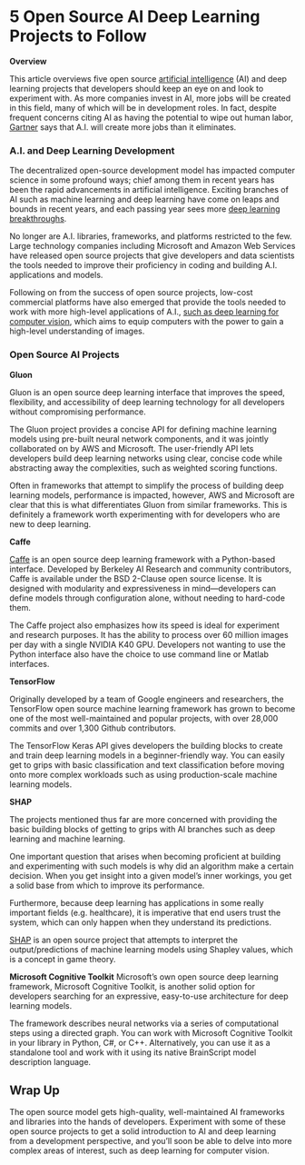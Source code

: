 # 5 Open Source AI Deep Learning Projects to Follow

**Overview**

This article overviews five open source [artificial intelligence](https://www.datamation.com/artificial-intelligence/top-artificial-intelligence-companies.html) (AI) and deep learning projects that developers should keep an eye on and look to experiment with. As more companies invest in AI, more jobs will be created in this field, many of which will be in development roles. In fact, despite frequent concerns citing AI as having the potential to wipe out human labor, [Gartner](https://www.gartner.com/newsroom/id/3837763) says that A.I. will create more jobs than it eliminates. 

### A.I. and Deep Learning Development
The decentralized open-source development model has impacted computer science in some profound ways; chief among them in recent years has been the rapid advancements in artificial intelligence. Exciting branches of AI such as machine learning and deep learning have come on leaps and bounds in recent years, and each passing year sees more [deep learning breakthroughs](https://www.forbes.com/sites/mariyayao/2018/02/05/12-amazing-deep-learning-breakthroughs-of-2017/#64c8f5af65db). 

No longer are A.I. libraries, frameworks, and platforms restricted to the few. Large technology companies including Microsoft and Amazon Web Services have released open source projects that give developers and data scientists the tools needed to improve their proficiency in coding and building A.I. applications and models. 

Following on from the success of open source projects, low-cost commercial platforms have also emerged that provide the tools needed to work with more high-level applications of A.I., [such as deep learning for computer vision](https://missinglink.ai/), which aims to equip computers with the power to gain a high-level understanding of images. 

### Open Source AI Projects

**Gluon**

Gluon is an open source deep learning interface that improves the speed, flexibility, and accessibility of deep learning technology for all developers without compromising performance. 

The Gluon project provides a concise API for defining machine learning models using pre-built neural network components, and it was jointly collaborated on by AWS and Microsoft. The user-friendly API lets developers build deep learning networks using clear, concise code while abstracting away the complexities, such as weighted scoring functions. 

Often in frameworks that attempt to simplify the process of building deep learning models, performance is impacted, however, AWS and Microsoft are clear that this is what differentiates Gluon from similar frameworks. This is definitely a framework worth experimenting with for developers who are new to deep learning. 

**Caffe**

[Caffe](http://caffe.berkeleyvision.org/) is an open source deep learning framework with a Python-based interface. Developed by Berkeley AI Research and community contributors, Caffe is available under the BSD 2-Clause open source license. It is designed with modularity and expressiveness in mind—developers can define models through configuration alone, without needing to hard-code them. 

The Caffe project also emphasizes how its speed is ideal for experiment and research purposes. It has the ability to process over 60 million images per day with a single NVIDIA K40 GPU. Developers not wanting to use the Python interface also have the choice to use command line or Matlab interfaces. 

**TensorFlow**

Originally developed by a team of Google engineers and researchers, the TensorFlow open source machine learning framework has grown to become one of the most well-maintained and popular projects, with over 28,000 commits and over 1,300 Github contributors. 

The TensorFlow Keras API gives developers the building blocks to create and train deep learning models in a beginner-friendly way. You can easily get to grips with basic classification and text classification before moving onto more complex workloads such as using production-scale machine learning models.  

**SHAP**

The projects mentioned thus far are more concerned with providing the basic building blocks of getting to grips with AI branches such as deep learning and machine learning. 

One important question that arises when becoming proficient at building and experimenting with such models is why did an algorithm make a certain decision. When you get insight into a given model’s inner workings, you get a solid base from which to improve its performance. 

Furthermore, because deep learning has applications in some really important fields (e.g. healthcare), it is imperative that end users trust the system, which can only happen when they understand its predictions. 

[SHAP](https://github.com/slundberg/shap) is an open source project that attempts to interpret the output/predictions of machine learning models using Shapley values, which is a concept in game theory.  

**Microsoft Cognitive Toolkit**
Microsoft’s own open source deep learning framework, Microsoft Cognitive Toolkit, is another solid option for developers searching for an expressive, easy-to-use architecture for deep learning models. 

The framework describes neural networks via a series of computational steps using a directed graph. You can work with Microsoft Cognitive Toolkit in your library in Python, C#, or C++. Alternatively, you can use it as a standalone tool and work with it using its native BrainScript model description language.

## Wrap Up
The open source model gets high-quality, well-maintained AI frameworks and libraries into the hands of developers. Experiment with some of these open source projects to get a solid introduction to AI and deep learning from a development perspective, and you’ll soon be able to delve into more complex areas of interest, such as deep learning for computer vision. 

